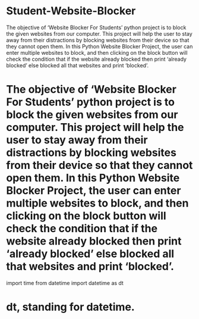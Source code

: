 # Student-Website-Blocker
The objective of ‘Website Blocker For Students’ python project is to block the given websites from our computer. This project will help the user to stay away from their distractions by blocking websites from their device so that they cannot open them. In this Python Website Blocker Project, the user can enter multiple websites to block, and then clicking on the block button will check the condition that if the website already blocked then print ‘already blocked’ else blocked all that websites and print ‘blocked’.
# The objective of ‘Website Blocker For Students’ python project is to block the given websites from our computer. This project will help the user to stay away from their distractions by blocking websites from their device so that they cannot open them. In this Python Website Blocker Project, the user can enter multiple websites to block, and then clicking on the block button will check the condition that if the website already blocked then print ‘already blocked’ else blocked all that websites and print ‘blocked’.

import time 
from datetime import datetime as dt
 # dt, standing for datetime. 


